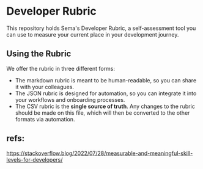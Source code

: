 # Developer Rubric

This repository holds Sema's Developer Rubric, a self-assessment tool you can use to measure your current place in your development journey.

## Using the Rubric

We offer the rubric in three different forms:

- The markdown rubric is meant to be human-readable, so you can share it with your colleagues.
- The JSON rubric is designed for automation, so you can integrate it into your workflows and onboarding processes.
- The CSV rubric is the **single source of truth**. Any changes to the rubric should be made on this file, which will then be converted to the other formats via automation.

## refs:
<https://stackoverflow.blog/2022/07/28/measurable-and-meaningful-skill-levels-for-developers/>
